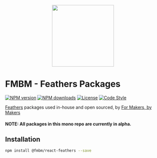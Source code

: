 <p align="center"><img src="https://pbs.twimg.com/profile_images/1041540742940770304/Q-HPWlSn_400x400.jpg" width="200" /></p>

# FMBM - Feathers Packages

[![NPM version][npm-image]][npm-url]
[![NPM downloads][npm-downloads-image]][npm-url]
[![License][license-image]][license-url]
[![Code Style][code-style-image]][code-style-url]

[Feathers](https://feathersjs.com/) packages used in-house and open sourced, by [For Makers, by Makers](https://fmbm.io)

#### NOTE: All packages in this mono repo are currently in alpha.

## Installation

```sh
npm install @fmbm/react-feathers --save
```

[npm-image]: https://img.shields.io/npm/v/@fmbm/feathers.svg?style=flat-square
[npm-url]: https://npmjs.org/package/@fmbm/feathers
[npm-downloads-image]: https://img.shields.io/npm/dm/@fmbm/feathers.svg?style=flat-square
[license-image]: https://img.shields.io/npm/l/@fmbm/feathers.svg?style=flat-square
[license-url]: https://github.com/fmbm/feathers/blob/master/LICENSE
[code-style-image]: https://img.shields.io/badge/code%20style-airbnb-blue.svg?style=flat-square
[code-style-url]: https://github.com/airbnb/javascript
